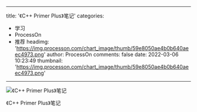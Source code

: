 
---
title: '《C++ Primer Plus》笔记'
categories: 
 - 学习
 - ProcessOn
 - 推荐
headimg: 'https://img.processon.com/chart_image/thumb/59e8050ae4b0b640aeec4973.png'
author: ProcessOn
comments: false
date: 2022-03-06 10:23:49
thumbnail: 'https://img.processon.com/chart_image/thumb/59e8050ae4b0b640aeec4973.png'
---

<div>   
<img class="thumb" alt="《C++ Primer Plus》笔记" src="https://img.processon.com/chart_image/thumb/59e8050ae4b0b640aeec4973.png" referrerpolicy="no-referrer">
<p>《C++ Primer Plus》笔记</p>  
</div>
            